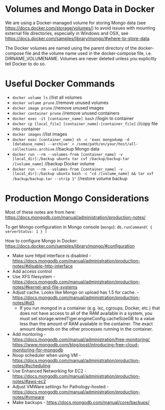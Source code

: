 # Volumes and Mongo Data in Docker

We are using a Docker-managed volume for storing Mongo data (see https://docs.docker.com/storage/volumes/) to avoid issues with mounting external file directories, especially in Windows and OSX, see https://docs.docker.com/samples/library/mongo/#where-to-store-data.

The Docker volumes are named using the parent directory of the docker-compose file and the volume name used in the docker-compose file,
i.e. DIRNAME_VOLUMENAME. Volumes are never deleted unless you explicitly tell Docker to do so. 

# Useful Docker Commands
- `docker volume ls`  //list all volumes
- `docker volume prune`  //remove unused volumes
- `docker image prune`  //remove unused images
- `docker container prune`  //remove unused containers
- `docker exec -it [container_name] bash`  //login to container
- `docker cp [local_file] [container_name]:[container_file]`  //copy file into container
- `docker images` //list images
-  `docker exec [container_name] sh -c 'exec mongodump -d [database_name] --archive' > /some/path/on/your/host/all-collections.archive` //backup Mongo data
- `docker run --rm --volumes-from [container_name] -v [local_dir]:/backup ubuntu tar cvf /backup/backup.tar /[volume_name]`  //backup Docker volume
- `docker run --rm --volumes-from [container_name] -v [local_dir]:/backup ubuntu bash -c "cd /[volume_name] && tar xvf /backup/backup.tar --strip 1"`  //restore volume backup

# Production Mongo Considerations

Most of these notes are from here: https://docs.mongodb.com/manual/administration/production-notes/

To get Mongo configuration in Mongo console (`mongo`): `db.runCommand( { serverStatus: 1 } )` 

How to configure Mongo in Docker: https://docs.docker.com/samples/library/mongo/#configuration

- Make sure httpd interface is disabled - https://docs.mongodb.com/manual/administration/production-notes/#disable-http-interface
- Add access control 
- Use XFS filesystem - https://docs.mongodb.com/manual/administration/production-notes/#kernel-and-file-systems
- Adjust cache. Looks like Mongo on upload has 1.5 for cache. - https://docs.mongodb.com/manual/administration/production-notes/#id3
  - If you run mongod in a container (e.g. lxc, cgroups, Docker, etc.) that does not have access to all of the RAM available in a system, you must set storage.wiredTiger.engineConfig.cacheSizeGB to a value less than the amount of RAM available in the container. The exact amount depends on the other processes running in the container.
- Add montoring - https://docs.mongodb.com/manual/administration/free-monitoring/, https://www.mongodb.com/blog/post/introducing-free-cloud-monitoring-for-mongodb
- Noop scheduler when using VM - https://docs.mongodb.com/manual/administration/production-notes/#scheduling
- Use Enhanced Networking for EC2 - https://docs.mongodb.com/manual/administration/production-notes/#aws-ec2
- Adjust VMWare settings for Pathology-hosted - https://docs.mongodb.com/manual/administration/production-notes/#vmware
- Make backups - https://docs.mongodb.com/manual/core/backups/
